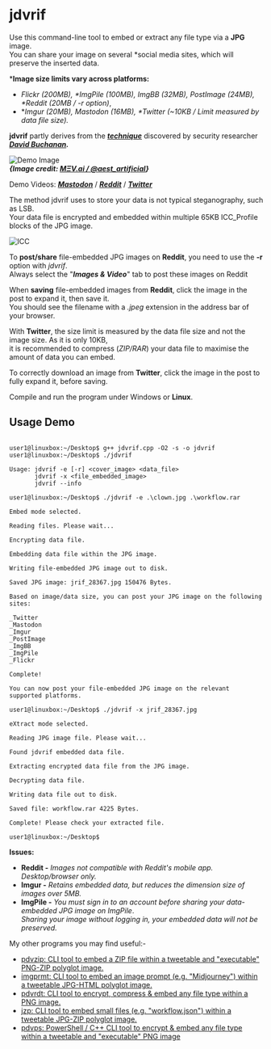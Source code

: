 # jdvrif

Use this command-line tool to embed or extract any file type via a **JPG** image.  
You can share your image on several *social media sites, which will preserve the inserted data. 

\***Image size limits vary across platforms:**
* *Flickr (200MB), \*ImgPile (100MB), ImgBB (32MB), PostImage (24MB), \*Reddit (20MB / -r option)*,
* \**Imgur (20MB), Mastodon (16MB), \*Twitter (~10KB / Limit measured by data file size).*
  
**jdvrif** partly derives from the ***[technique](https://www.vice.com/en/article/bj4wxm/tiny-picture-twitter-complete-works-of-shakespeare-steganography)*** discovered by security researcher ***[David Buchanan](https://www.da.vidbuchanan.co.uk/).*** 

![Demo Image](https://github.com/CleasbyCode/jdvrif/blob/main/demo_image/jrif_7587.jpg)  
***{Image credit: [MΞV.ai / @aest_artificial](https://twitter.com/aest_artificial)}***

Demo Videos: [***Mastodon***](https://youtu.be/OKFTfWf-8oc) / [***Reddit***](https://youtu.be/lWVT8Oi5-cg) / [***Twitter***](https://youtu.be/h_PHmYe4M1E)

The method jdvrif uses to store your data is not typical steganography, such as LSB.  
Your data file is encrypted and embedded within multiple 65KB ICC_Profile blocks of the JPG image.  

![ICC](https://github.com/CleasbyCode/jdvrif/blob/main/demo_image/icc.png)  

To **post/share** file-embedded JPG images on **Reddit**, you need to use the **-r** option with *jdvrif*.  
Always select the "***Images & Video***" tab to post these images on Reddit

When **saving** file-embedded images from **Reddit**, click the image in the post to expand it, then save it.  
You should see the filename with a *.jpeg* extension in the address bar of your browser.  

With **Twitter**, the size limit is measured by the data file size and not the image size. As it is only 10KB,  
it is recommended to compress (*ZIP/RAR*) your data file to maximise the amount of data you can embed.  

To correctly download an image from **Twitter**, click the image in the post to fully expand it, before saving.

Compile and run the program under Windows or **Linux**.

## Usage Demo

```console

user1@linuxbox:~/Desktop$ g++ jdvrif.cpp -O2 -s -o jdvrif
user1@linuxbox:~/Desktop$ ./jdvrif 

Usage: jdvrif -e [-r] <cover_image> <data_file>  
       jdvrif -x <file_embedded_image>  
       jdvrif --info

user1@linuxbox:~/Desktop$ ./jdvrif -e .\clown.jpg .\workflow.rar
  
Embed mode selected.

Reading files. Please wait...

Encrypting data file.

Embedding data file within the JPG image.

Writing file-embedded JPG image out to disk.

Saved JPG image: jrif_28367.jpg 150476 Bytes.

Based on image/data size, you can post your JPG image on the following sites:

_Twitter
_Mastodon
_Imgur
_PostImage
_ImgBB
_ImgPile
_Flickr

Complete!

You can now post your file-embedded JPG image on the relevant supported platforms.

user1@linuxbox:~/Desktop$ ./jdvrif -x jrif_28367.jpg

eXtract mode selected.

Reading JPG image file. Please wait...

Found jdvrif embedded data file.

Extracting encrypted data file from the JPG image.

Decrypting data file.

Writing data file out to disk.

Saved file: workflow.rar 4225 Bytes.

Complete! Please check your extracted file.

user1@linuxbox:~/Desktop$ 

``` 
**Issues:**
* **Reddit -** *Images not compatible with Reddit's mobile app. Desktop/browser only.*
* **Imgur -** *Retains embedded data, but reduces the dimension size of images over 5MB.*
* **ImgPile -** *You must sign in to an account before sharing your data-embedded JPG image on ImgPile*.  
*Sharing your image without logging in, your embedded data will not be preserved.*

My other programs you may find useful:-  

* [pdvzip: CLI tool to embed a ZIP file within a tweetable and "executable" PNG-ZIP polyglot image.](https://github.com/CleasbyCode/pdvzip)
* [imgprmt: CLI tool to embed an image prompt (e.g. "Midjourney") within a tweetable JPG-HTML polyglot image.](https://github.com/CleasbyCode/imgprmt)
* [pdvrdt: CLI tool to encrypt, compress & embed any file type within a PNG image.](https://github.com/CleasbyCode/pdvrdt)
* [jzp: CLI tool to embed small files (e.g. "workflow.json") within a tweetable JPG-ZIP polyglot image.](https://github.com/CleasbyCode/jzp) 
* [pdvps: PowerShell / C++ CLI tool to encrypt & embed any file type within a tweetable and "executable" PNG image](https://github.com/CleasbyCode/pdvps)   

##


